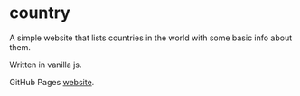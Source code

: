 # country
A simple website that lists countries in the world with some basic info about them.


Written in vanilla js.

GitHub Pages [website](https://dante26.github.io/country/).
